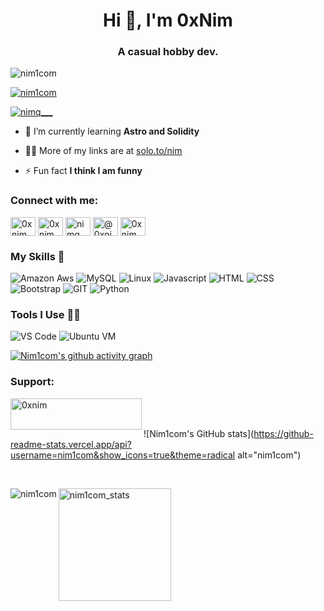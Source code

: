 <h1 align="center">Hi 👋, I'm 0xNim</h1>
<h3 align="center">A casual hobby dev.</h3>

<p align="left"> <img src="https://komarev.com/ghpvc/?username=nim1com&label=Profile%20views&color=0e75b6&style=flat" alt="nim1com" /> </p>

<p align="left"> <a href="https://github.com/ryo-ma/github-profile-trophy"><img src="https://github-profile-trophy.vercel.app/?username=nim1com" alt="nim1com" /></a> </p>

<p align="left"> <a href="https://twitter.com/nimq___" target="blank"><img src="https://img.shields.io/twitter/follow/nimq___?logo=twitter&style=for-the-badge" alt="nimq___" /></a> </p>

- 🌱 I’m currently learning **Astro and Solidity**

- 👨‍💻 More of my links are at [solo.to/nim](https://solo.to/nim "solo.to/nim")

- ⚡ Fun fact **I think I am funny**

<h3 align="left">Connect with me:</h3>
<p align="left">
<a href="https://codepen.io/0xnim" target="blank"><img align="center" src="https://raw.githubusercontent.com/rahuldkjain/github-profile-readme-generator/master/src/images/icons/Social/codepen.svg" alt="0xnim" height="30" width="40" /></a>
<a href="https://dev.to/0xnim" target="blank"><img align="center" src="https://raw.githubusercontent.com/rahuldkjain/github-profile-readme-generator/master/src/images/icons/Social/devto.svg" alt="0xnim" height="30" width="40" /></a>
<a href="https://twitter.com/nimq___" target="blank"><img align="center" src="https://raw.githubusercontent.com/rahuldkjain/github-profile-readme-generator/master/src/images/icons/Social/twitter.svg" alt="nimq___" height="30" width="40" /></a>
<a href="https://hashnode.com/@0xnim" target="blank"><img align="center" src="https://raw.githubusercontent.com/rahuldkjain/github-profile-readme-generator/master/src/images/icons/Social/hashnode.svg" alt="@0xnim" height="30" width="40" /></a>
<a href="https://www.hackerrank.com/0xnim" target="blank"><img align="center" src="https://raw.githubusercontent.com/rahuldkjain/github-profile-readme-generator/master/src/images/icons/Social/hackerrank.svg" alt="0xnim" height="30" width="40" /></a>
</p>

### My Skills 🚀
![Amazon Aws](https://img.shields.io/badge/amazon-aws.svg?style=for-the-badge&logo=amazon-aws&color=232F3E)
![MySQL](https://img.shields.io/badge/mysql-%4479A1.svg?style=for-the-badge&logo=mysql&logoColor=white&color=4479A1) 
![Linux](https://img.shields.io/badge/linux-%FCC624.svg?style=for-the-badge&logo=linux&logoColor=black&color=FCC624)
![Javascript](https://img.shields.io/badge/javscript-%F7DF1E.svg?style=for-the-badge&logo=javascript&logoColor=black&color=F7DF1E)
![HTML](https://img.shields.io/badge/html5-%3776AB.svg?style=for-the-badge&logo=html5&logoColor=white&color=E34F26)
![CSS](https://img.shields.io/badge/css3-%1572B6.svg?style=for-the-badge&logo=css3&logoColor=white&color=1572B6)
![Bootstrap](https://img.shields.io/badge/bootstrap-%3776AB.svg?style=for-the-badge&logo=bootstrap&logoColor=white&color=563D7C)
![GIT](https://img.shields.io/badge/git-%3776AB.svg?style=for-the-badge&logo=git&logoColor=white&color=F05032)
![Python](https://img.shields.io/badge/python-%3776AB.svg?style=for-the-badge&logo=python&logoColor=white&color=3776AB)



### Tools I Use 🔧🔨
![VS Code](https://img.shields.io/badge/VS%20Code-007ACC.svg?&style=for-the-badge&logo=visual-studio-code&logoColor=white)
![Ubuntu VM](https://img.shields.io/badge/Ubuntu%20VM-E95420.svg?style=for-the-badge&logo=ubuntu&logoColor=white)

[![Nim1com's github activity graph](https://activity-graph.herokuapp.com/graph?username=nim1com&theme=xcode)](https://github.com/nim1com) 

<h3 align="left">Support:</h3>
<p><a href="https://ko-fi.com/0xnim"> <img align="left" src="https://cdn.ko-fi.com/cdn/kofi3.png?v=3" height="50" width="210" alt="0xnim" /></a></p><br><br>

![Nim1com's GitHub stats](https://github-readme-stats.vercel.app/api?username=nim1com&show_icons=true&theme=radical alt="nim1com")

<br><p><img align="left" src="https://github-readme-stats.vercel.app/api/top-langs?username=nim1com&show_icons=true&locale=en&layout=compact" alt="nim1com" /></p>
 
<img height="180em" src="https://github-readme-streak-stats.herokuapp.com/?user=nim1com" alt="nim1com_stats"/>
